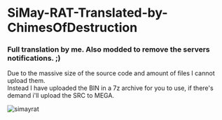 # SiMay-RAT-Translated-by-ChimesOfDestruction
### Full translation by me. Also modded to remove the servers notifications. ;)  
Due to the massive size of the source code and amount of files I cannot upload them.  
Instead I have uploaded the BIN in a 7z archive for you to use, if there's demand i'll upload the SRC to MEGA.  

![simayrat](https://user-images.githubusercontent.com/127018596/227656495-ea24e91c-fe04-4a61-822b-f56a28716f86.PNG)
